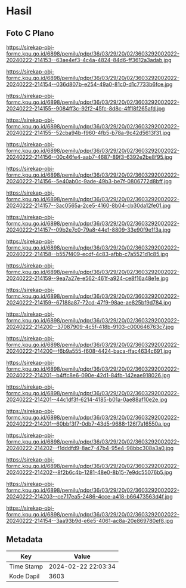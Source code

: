 # Hasil

## Foto C Plano

https://sirekap-obj-formc.kpu.go.id/6898/pemilu/pdpr/36/03/29/20/02/3603292002022-20240222-214153--63ae4ef3-4c4a-4824-84d6-ff3612a3adab.jpg

https://sirekap-obj-formc.kpu.go.id/6898/pemilu/pdpr/36/03/29/20/02/3603292002022-20240222-214154--036d807b-e254-49a0-81c0-d1c7733b6fce.jpg

https://sirekap-obj-formc.kpu.go.id/6898/pemilu/pdpr/36/03/29/20/02/3603292002022-20240222-214155--9084ff3c-92f2-45fc-8d8c-4ff18f265afd.jpg

https://sirekap-obj-formc.kpu.go.id/6898/pemilu/pdpr/36/03/29/20/02/3603292002022-20240222-214155--52cba94b-f960-4fb5-b78a-9c42d5613f31.jpg

https://sirekap-obj-formc.kpu.go.id/6898/pemilu/pdpr/36/03/29/20/02/3603292002022-20240222-214156--00c46fe4-aab7-4687-89f3-6392e2be8f95.jpg

https://sirekap-obj-formc.kpu.go.id/6898/pemilu/pdpr/36/03/29/20/02/3603292002022-20240222-214156--5e40ab0c-9ade-49b3-be7f-0806772d8bff.jpg

https://sirekap-obj-formc.kpu.go.id/6898/pemilu/pdpr/36/03/29/20/02/3603292002022-20240222-214157--3ac0565a-2ce5-4160-8b04-cb30da12fe01.jpg

https://sirekap-obj-formc.kpu.go.id/6898/pemilu/pdpr/36/03/29/20/02/3603292002022-20240222-214157--09b2e7c0-79a8-44e1-8809-33e90f9e1f3a.jpg

https://sirekap-obj-formc.kpu.go.id/6898/pemilu/pdpr/36/03/29/20/02/3603292002022-20240222-214158--b557f409-ecdf-4c83-afbb-c7a5521d1c85.jpg

https://sirekap-obj-formc.kpu.go.id/6898/pemilu/pdpr/36/03/29/20/02/3603292002022-20240222-214159--9ea7a27e-e562-461f-a924-ce8f16a48e1e.jpg

https://sirekap-obj-formc.kpu.go.id/6898/pemilu/pdpr/36/03/29/20/02/3603292002022-20240222-214159--67188a87-72cd-47f9-98ae-ae825bf9d784.jpg

https://sirekap-obj-formc.kpu.go.id/6898/pemilu/pdpr/36/03/29/20/02/3603292002022-20240222-214200--37087909-4c5f-418b-9103-c000646763c7.jpg

https://sirekap-obj-formc.kpu.go.id/6898/pemilu/pdpr/36/03/29/20/02/3603292002022-20240222-214200--f6b9a555-f608-4424-baca-ffac4634c691.jpg

https://sirekap-obj-formc.kpu.go.id/6898/pemilu/pdpr/36/03/29/20/02/3603292002022-20240222-214201--b4ffc8e6-090e-42d1-84fb-142eae918026.jpg

https://sirekap-obj-formc.kpu.go.id/6898/pemilu/pdpr/36/03/29/20/02/3603292002022-20240222-214201--44c1df3f-6214-4185-b01a-0ae88af10e2e.jpg

https://sirekap-obj-formc.kpu.go.id/6898/pemilu/pdpr/36/03/29/20/02/3603292002022-20240222-214201--60bbf3f7-0db7-43d5-9688-126f7a16550a.jpg

https://sirekap-obj-formc.kpu.go.id/6898/pemilu/pdpr/36/03/29/20/02/3603292002022-20240222-214202--f1dddfd9-8ac7-47b4-95e4-98bbc308a3a0.jpg

https://sirekap-obj-formc.kpu.go.id/6898/pemilu/pdpr/36/03/29/20/02/3603292002022-20240222-214202--8f2b6c4b-1281-48e0-8b15-7e9dc55076b5.jpg

https://sirekap-obj-formc.kpu.go.id/6898/pemilu/pdpr/36/03/29/20/02/3603292002022-20240222-214203--ce717ea5-2486-4cce-a418-b66473563d4f.jpg

https://sirekap-obj-formc.kpu.go.id/6898/pemilu/pdpr/36/03/29/20/02/3603292002022-20240222-214154--3aa93b9d-e6e5-4061-ac8a-20e869780ef8.jpg


## Metadata

| Key        | Value               |
| ---------- | ------------------- |
| Time Stamp | 2024-02-22 22:03:34 |
| Kode Dapil | 3603                |



